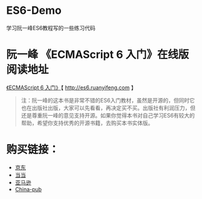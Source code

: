 # ES6-Demo
学习阮一峰ES6教程写的一些练习代码

# 阮一峰 《ECMAScript 6 入门》在线版阅读地址
 [《ECMAScript 6 入门》](http://es6.ruanyifeng.com/)【 http://es6.ruanyifeng.com 】
> 注：阮一峰的这本书是非常不错的ES6入门教材，虽然是开源的，但同时它也在出版社出版，大家可以先看看，再决定买不买。出版社有利润压力，但还是尊重阮一峰的意见支持开源。如果你觉得本书对自己学习ES6有较大的帮助，希望你支持优秀的开源书籍，去购买本书实体版。

# 购买链接：

- [京东](http://item.jd.com/11849235.html)
- [当当](http://product.dangdang.com/23840431.html)
- [亚马逊](http://www.amazon.cn/ES6-%E6%A0%87%E5%87%86%E5%85%A5%E9%97%A8-%E9%98%AE%E4%B8%80%E5%B3%B0/dp/B01A18WWAG/)
- [China-pub](http://product.china-pub.com/4904712)


